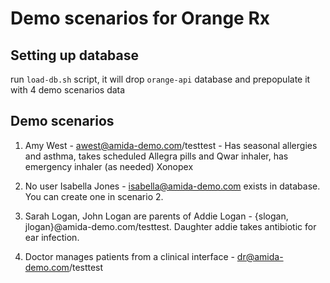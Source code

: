 # Demo scenarios for Orange Rx

## Setting up database

run `load-db.sh` script, it will drop `orange-api` database and prepopulate it with 4 demo scenarios data

## Demo scenarios

1. Amy West - awest@amida-demo.com/testtest - Has seasonal allergies and asthma, takes scheduled Allegra pills and Qwar inhaler, has emergency inhaler (as needed) Xonopex

2. No user Isabella Jones - isabella@amida-demo.com exists in database. You can create one in scenario 2.

3. Sarah Logan, John Logan are parents of Addie Logan - {slogan, jlogan}@amida-demo.com/testtest. Daughter addie takes antibiotic for ear infection. 

4. Doctor manages patients from a clinical interface - dr@amida-demo.com/testtest